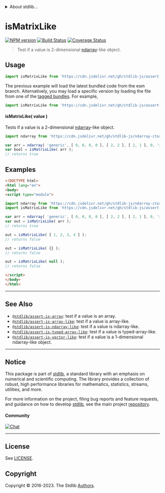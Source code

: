 <!--

@license Apache-2.0

Copyright (c) 2018 The Stdlib Authors.

Licensed under the Apache License, Version 2.0 (the "License");
you may not use this file except in compliance with the License.
You may obtain a copy of the License at

   http://www.apache.org/licenses/LICENSE-2.0

Unless required by applicable law or agreed to in writing, software
distributed under the License is distributed on an "AS IS" BASIS,
WITHOUT WARRANTIES OR CONDITIONS OF ANY KIND, either express or implied.
See the License for the specific language governing permissions and
limitations under the License.

-->


<details>
  <summary>
    About stdlib...
  </summary>
  <p>We believe in a future in which the web is a preferred environment for numerical computation. To help realize this future, we've built stdlib. stdlib is a standard library, with an emphasis on numerical and scientific computation, written in JavaScript (and C) for execution in browsers and in Node.js.</p>
  <p>The library is fully decomposable, being architected in such a way that you can swap out and mix and match APIs and functionality to cater to your exact preferences and use cases.</p>
  <p>When you use stdlib, you can be absolutely certain that you are using the most thorough, rigorous, well-written, studied, documented, tested, measured, and high-quality code out there.</p>
  <p>To join us in bringing numerical computing to the web, get started by checking us out on <a href="https://github.com/stdlib-js/stdlib">GitHub</a>, and please consider <a href="https://opencollective.com/stdlib">financially supporting stdlib</a>. We greatly appreciate your continued support!</p>
</details>

# isMatrixLike

[![NPM version][npm-image]][npm-url] [![Build Status][test-image]][test-url] [![Coverage Status][coverage-image]][coverage-url] <!-- [![dependencies][dependencies-image]][dependencies-url] -->

> Test if a value is 2-dimensional [ndarray][@stdlib/ndarray/ctor]-like object.



<section class="usage">

## Usage

```javascript
import isMatrixLike from 'https://cdn.jsdelivr.net/gh/stdlib-js/assert-is-matrix-like@esm/index.mjs';
```
The previous example will load the latest bundled code from the esm branch. Alternatively, you may load a specific version by loading the file from one of the [tagged bundles](https://github.com/stdlib-js/assert-is-matrix-like/tags). For example,

```javascript
import isMatrixLike from 'https://cdn.jsdelivr.net/gh/stdlib-js/assert-is-matrix-like@v0.1.0-esm/index.mjs';
```

#### isMatrixLike( value )

Tests if a value is a 2-dimensional [ndarray][@stdlib/ndarray/ctor]-like object.

```javascript
import ndarray from 'https://cdn.jsdelivr.net/gh/stdlib-js/ndarray-ctor@esm/index.mjs';

var arr = ndarray( 'generic', [ 0, 0, 0, 0 ], [ 2, 2 ], [ 2, 1 ], 0, 'row-major' );
var bool = isMatrixLike( arr );
// returns true
```

</section>

<!-- /.usage -->

<section class="examples">

## Examples

<!-- eslint no-undef: "error" -->

```html
<!DOCTYPE html>
<html lang="en">
<body>
<script type="module">

import ndarray from 'https://cdn.jsdelivr.net/gh/stdlib-js/ndarray-ctor@esm/index.mjs';
import isMatrixLike from 'https://cdn.jsdelivr.net/gh/stdlib-js/assert-is-matrix-like@esm/index.mjs';

var arr = ndarray( 'generic', [ 0, 0, 0, 0 ], [ 2, 2 ], [ 2, 1 ], 0, 'row-major' );
var out = isMatrixLike( arr );
// returns true

out = isMatrixLike( [ 1, 2, 3, 4 ] );
// returns false

out = isMatrixLike( {} );
// returns false

out = isMatrixLike( null );
// returns false

</script>
</body>
</html>
```

</section>

<!-- /.examples -->

<!-- Section for related `stdlib` packages. Do not manually edit this section, as it is automatically populated. -->

<section class="related">

* * *

## See Also

-   <span class="package-name">[`@stdlib/assert-is-array`][@stdlib/assert/is-array]</span><span class="delimiter">: </span><span class="description">test if a value is an array.</span>
-   <span class="package-name">[`@stdlib/assert-is-array-like`][@stdlib/assert/is-array-like]</span><span class="delimiter">: </span><span class="description">test if a value is array-like.</span>
-   <span class="package-name">[`@stdlib/assert-is-ndarray-like`][@stdlib/assert/is-ndarray-like]</span><span class="delimiter">: </span><span class="description">test if a value is ndarray-like.</span>
-   <span class="package-name">[`@stdlib/assert-is-typed-array-like`][@stdlib/assert/is-typed-array-like]</span><span class="delimiter">: </span><span class="description">test if a value is typed-array-like.</span>
-   <span class="package-name">[`@stdlib/assert-is-vector-like`][@stdlib/assert/is-vector-like]</span><span class="delimiter">: </span><span class="description">test if a value is a 1-dimensional ndarray-like object.</span>

</section>

<!-- /.related -->

<!-- Section for all links. Make sure to keep an empty line after the `section` element and another before the `/section` close. -->


<section class="main-repo" >

* * *

## Notice

This package is part of [stdlib][stdlib], a standard library with an emphasis on numerical and scientific computing. The library provides a collection of robust, high performance libraries for mathematics, statistics, streams, utilities, and more.

For more information on the project, filing bug reports and feature requests, and guidance on how to develop [stdlib][stdlib], see the main project [repository][stdlib].

#### Community

[![Chat][chat-image]][chat-url]

---

## License

See [LICENSE][stdlib-license].


## Copyright

Copyright &copy; 2016-2023. The Stdlib [Authors][stdlib-authors].

</section>

<!-- /.stdlib -->

<!-- Section for all links. Make sure to keep an empty line after the `section` element and another before the `/section` close. -->

<section class="links">

[npm-image]: http://img.shields.io/npm/v/@stdlib/assert-is-matrix-like.svg
[npm-url]: https://npmjs.org/package/@stdlib/assert-is-matrix-like

[test-image]: https://github.com/stdlib-js/assert-is-matrix-like/actions/workflows/test.yml/badge.svg?branch=v0.1.0
[test-url]: https://github.com/stdlib-js/assert-is-matrix-like/actions/workflows/test.yml?query=branch:v0.1.0

[coverage-image]: https://img.shields.io/codecov/c/github/stdlib-js/assert-is-matrix-like/main.svg
[coverage-url]: https://codecov.io/github/stdlib-js/assert-is-matrix-like?branch=main

<!--

[dependencies-image]: https://img.shields.io/david/stdlib-js/assert-is-matrix-like.svg
[dependencies-url]: https://david-dm.org/stdlib-js/assert-is-matrix-like/main

-->

[chat-image]: https://img.shields.io/gitter/room/stdlib-js/stdlib.svg
[chat-url]: https://app.gitter.im/#/room/#stdlib-js_stdlib:gitter.im

[stdlib]: https://github.com/stdlib-js/stdlib

[stdlib-authors]: https://github.com/stdlib-js/stdlib/graphs/contributors

[umd]: https://github.com/umdjs/umd
[es-module]: https://developer.mozilla.org/en-US/docs/Web/JavaScript/Guide/Modules

[deno-url]: https://github.com/stdlib-js/assert-is-matrix-like/tree/deno
[umd-url]: https://github.com/stdlib-js/assert-is-matrix-like/tree/umd
[esm-url]: https://github.com/stdlib-js/assert-is-matrix-like/tree/esm
[branches-url]: https://github.com/stdlib-js/assert-is-matrix-like/blob/main/branches.md

[stdlib-license]: https://raw.githubusercontent.com/stdlib-js/assert-is-matrix-like/main/LICENSE

[@stdlib/ndarray/ctor]: https://github.com/stdlib-js/ndarray-ctor/tree/esm

<!-- <related-links> -->

[@stdlib/assert/is-array]: https://github.com/stdlib-js/assert-is-array/tree/esm

[@stdlib/assert/is-array-like]: https://github.com/stdlib-js/assert-is-array-like/tree/esm

[@stdlib/assert/is-ndarray-like]: https://github.com/stdlib-js/assert-is-ndarray-like/tree/esm

[@stdlib/assert/is-typed-array-like]: https://github.com/stdlib-js/assert-is-typed-array-like/tree/esm

[@stdlib/assert/is-vector-like]: https://github.com/stdlib-js/assert-is-vector-like/tree/esm

<!-- </related-links> -->

</section>

<!-- /.links -->
